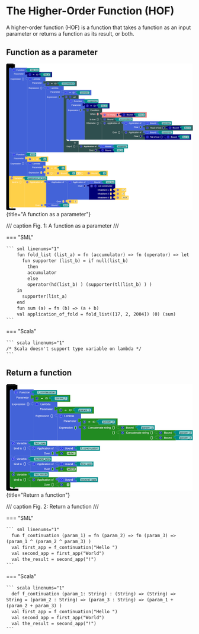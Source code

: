 # The Higher-Order Function (HOF)

A higher-order function (HOF) is a function that takes a function as an input parameter or returns a function as its result, or both.


## Function as a parameter

![workspace](assets/images/list_fold.png){title="A function as a parameter"}

/// caption
Fig. 1: A function as a parameter
///

=== "SML"

    ``` sml linenums="1"
        fun fold_list (list_a) = fn (accumulator) => fn (operator) => let
          fun supporter (list_b) = if null(list_b)
            then
            accumulator
            else
            operator(hd(list_b) ) (supporter(tl(list_b) ) )
        in
          supporter(list_a)
        end
        fun sum (a) = fn (b) => (a + b)
        val application_of_fold = fold_list([17, 2, 2004]) (0) (sum)
    ```

=== "Scala"

    ``` scala linenums="1"
    /* Scala doesn't support type variable on lambda */
    ```


## Return a function

![workspace](assets/images/hof_return_a_function.png){title="Return a function"}

/// caption
Fig. 2: Return a function
///

=== "SML"

    ``` sml linenums="1"
      fun f_continuation (param_1) = fn (param_2) => fn (param_3) => (param_1 ^ (param_2 ^ param_3) )
      val first_app = f_continuation("Hello ")
      val second_app = first_app("World")
      val the_result = second_app("!")
    ```

=== "Scala"

    ``` scala linenums="1"
      def f_continuation (param_1: String) : (String) => (String) => String = (param_2 : String) => (param_3 : String) => (param_1 + (param_2 + param_3) )
      val first_app = f_continuation("Hello ")
      val second_app = first_app("World")
      val the_result = second_app("!")
    ```

